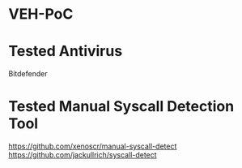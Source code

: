 # VEH-PoC


# Tested Antivirus
Bitdefender

# Tested Manual Syscall Detection Tool
https://github.com/xenoscr/manual-syscall-detect
https://github.com/jackullrich/syscall-detect
